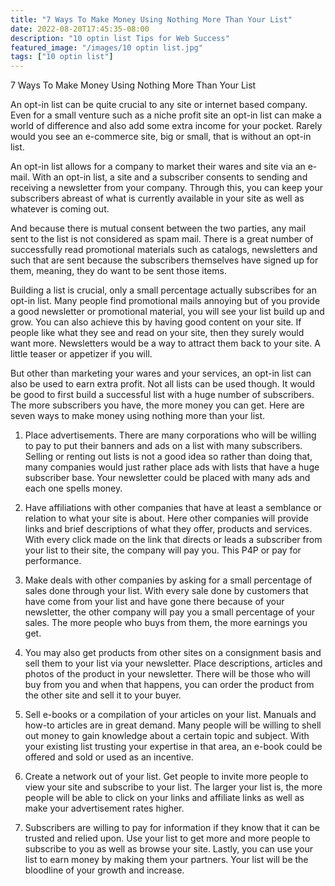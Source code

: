 ```yaml
---
title: "7 Ways To Make Money Using Nothing More Than Your List"
date: 2022-08-20T17:45:35-08:00
description: "10 optin list Tips for Web Success"
featured_image: "/images/10 optin list.jpg"
tags: ["10 optin list"]
---
```


7 Ways To Make Money Using Nothing More Than Your List

An opt-in list can be quite crucial to any site or internet based company. Even for a small venture such as a niche profit site an opt-in list can make a world of difference and also add some extra income for your pocket. Rarely would you see an e-commerce site, big or small, that is without an opt-in list.

An opt-in list allows for a company to market their wares and site via an e-mail. With an opt-in list, a site and a subscriber consents to sending and receiving a newsletter from your company. Through this, you can keep your subscribers abreast of what is currently available in your site as well as whatever is coming out. 

And because there is mutual consent between the two parties, any mail sent to the list is not considered as spam mail. There is a great number of successfully read promotional materials such as catalogs, newsletters and such that are sent because the subscribers themselves have signed up for them, meaning, they do want to be sent those items. 

Building a list is crucial, only a small percentage actually subscribes for an opt-in list. Many people find promotional mails annoying but of you provide a good newsletter or promotional material,  you will see your list build up and grow. You can also achieve this by having good content on your site. If people like what they see and read on your site, then they surely would want more. Newsletters would be a way to attract them back to your site. A little teaser or appetizer if you will. 

But other than marketing your wares and your services, an opt-in list can also be used to earn extra profit. Not all lists can be used though. It would be good to first build a successful list with a huge number of subscribers. The more subscribers you have, the more money you can get. Here are seven ways to make money using nothing more than your list.

1) Place advertisements. There are many corporations who will be willing to pay to put their banners and ads on a list with many subscribers. Selling or renting out lists is not a good idea so rather than doing that, many companies would just rather place ads with lists that have a huge subscriber base. Your newsletter could be placed with many ads and each one spells money.

2) Have affiliations with other companies that have at least a semblance or relation to what your site is about. Here other companies will provide links and brief descriptions of what they offer, products and services. With every click made on the link that directs or leads a subscriber from your list to their site, the company will pay you. This P4P or pay for performance. 

3) Make deals with other companies by asking for a small percentage of sales done through your list. With every sale done by customers that have come from your list and have gone there because of your newsletter, the other company will pay you a small percentage of your sales. The more people who buys from them, the more earnings you get.

4) You may also get products from other sites on a consignment basis and sell them to your list via  your newsletter. Place descriptions, articles and photos of the product in your newsletter. There will be those who will buy from you and when that happens, you can order the product from the other site and sell it to your buyer.

5) Sell e-books or a compilation of your articles on your list. Manuals and how-to articles are in great demand. Many people will be willing to shell out money to gain knowledge about a certain topic and subject. With your existing list trusting your expertise in that area, an e-book could be offered and sold or used as an incentive.

6) Create a network out of your list. Get people to invite more people to view your site and subscribe to your list. The larger your list is, the more people will be able to click on your links and affiliate links as well as make your advertisement rates higher. 

7) Subscribers are willing to pay for information if they know that it can be trusted and relied upon. Use your list to get more and more people to subscribe to you as well as browse your site. Lastly, you can use your list to earn money by making them your partners. Your list will be the bloodline of your growth and increase. 

